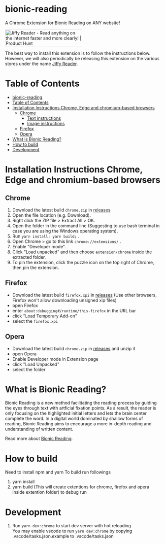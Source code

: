 # bionic-reading
A Chrome Extension for Bionic Reading on ANY website!

<a href="https://www.producthunt.com/posts/jiffy-reader?utm_source=badge-featured&utm_medium=badge&utm_souce=badge-jiffy&#0045;reader" target="_blank"><img src="https://api.producthunt.com/widgets/embed-image/v1/featured.svg?post_id=347823&theme=light" alt="Jiffy&#0032;Reader - Read&#0032;anything&#0032;on&#0032;the&#0032;internet&#0032;faster&#0032;and&#0032;more&#0032;clearly&#0033; | Product Hunt" style="width: 250px; height: 54px;" width="250" height="54" /></a>

The best way to install this extension is to follow the instructions below. However, we will also periodically be releasing this extension on the various stores under the name  [Jiffy Reader](https://jiffyreader.com). 

# Table of Contents
- [bionic-reading](#bionic-reading)
- [Table of Contents](#table-of-contents)
- [Installation Instructions Chrome, Edge and chromium-based browsers](#installation-instructions-chrome-edge-and-chromium-based-browsers)
  - [Chrome](#chrome)
    - [Text instructions](#text-instructions)
    - [Image instructions](#image-instructions)
  - [Firefox](#firefox)
  - [Opera](#opera)
- [What is Bionic Reading?](#what-is-bionic-reading)
- [How to build](#how-to-build)
- [Development](#development)

# Installation Instructions Chrome, Edge and chromium-based browsers

## Chrome

1. Download the latest build `chrome.zip` in [releases](https://github.com/ansh/bionic-reading/releases)
2. Open the file location (e.g. Download).
3. Right click the ZIP file > Extract All > OK.
4. Open the folder in the command line (Suggesting to use bash terminal in case you are using the Windows operating system).
5. Run `yarn install; yarn build;` .
6. Open Chrome > go to this link `chrome://extensions/` .
7. Enable "Developer mode".
8. Click "Load unpacked" and then choose `extension/chrome` inside the extracted folder. 
9. To pin the extension, click the puzzle icon on the top right of Chrome, then pin the extension.


## Firefox

- Download the latest build `firefox.xpi` in [releases](https://github.com/ansh/bionic-reading/releases) (Use other browsers, Firefox won't allow downloading unsigned xip files)
- open Firefox
- enter `about:debugging#/runtime/this-firefox` in the URL bar
- click "Load Temporary Add-on"
- select the `firefox.xpi`

## Opera

- Download the latest build `chrome.zip` in [releases](https://github.com/ansh/bionic-reading/releases) and unzip it
- open Opera
- Enable Developer mode in Extension page
- click "Load Unpacked"
- select the folder

# What is Bionic Reading?
Bionic Reading is a new method facilitating the reading process by guiding the eyes through text with artficial fixation points.
As a result, the reader is only focusing on the highlighted initial letters and lets the brain center complete the word.
In a digital world dominated by shallow forms of reading, Bionic Reading aims to encourage a more in-depth reading and understanding of written content.

Read more about [Bionic Reading](https://bionic-reading.com/about/).

# How to build
Need to install npm and yarn
To build run followings
1. yarn install
2. yarn build (This will create extentions for chrome, firefox and opera inside extention folder)
to debug run 

# Development
1. Run ```yarn dev:chrome``` to start dev server with hot reloading <br/>
You may enable vscode to run ```yarn dev:chrome``` by copying .vscode/tasks.json.example to .vscode/tasks.json
